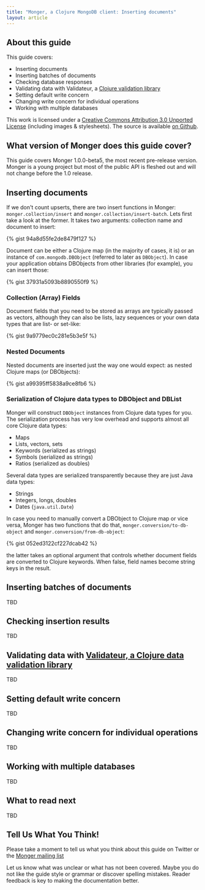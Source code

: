 ```yaml
---
title: "Monger, a Clojure MongoDB client: Inserting documents"
layout: article
---
```


## About this guide

This guide covers:

 * Inserting documents
 * Inserting batches of documents
 * Checking database responses
 * Validating data with Validateur, a [Clojure validation library](https://github.com/michaelklishin/validateur)
 * Setting default write concern
 * Changing write concern for individual operations
 * Working with multiple databases

This work is licensed under a <a rel="license" href="http://creativecommons.org/licenses/by/3.0/">Creative Commons Attribution 3.0 Unported License</a> (including images & stylesheets). The source is available [on Github](https://github.com/clojurewerkz/monger.docs).


## What version of Monger does this guide cover?

This guide covers Monger 1.0.0-beta5, the most recent pre-release version. Monger is a young project but most of the public API
is fleshed out and will not change before the 1.0 release.



## Inserting documents

If we don't count upserts, there are two insert functions in Monger: `monger.collection/insert` and `monger.collection/insert-batch`. Lets first take a look at the former.
It takes two arguments: collection name and document to insert:

{% gist 94a8d55fe2de8479f127 %}

Document can be either a Clojure map (in the majority of cases, it is) or an instance of `com.mongodb.DBObject` (referred to later as `DBObject`).
In case your application obtains DBObjects from other libraries (for example), you can insert those:

{% gist 37931a5093b8890550f9 %}

### Collection (Array) Fields

Document fields that you need to be stored as arrays are typically passed as vectors, although they can also be lists, lazy sequences or your own data types
that are list- or set-like:

{% gist 9a9779ec0c281e5b3e5f %}


### Nested Documents

Nested documents are inserted just the way one would expect: as nested Clojure maps (or DBObjects):

{% gist a99395ff5838a9ce8fb6 %}


### Serialization of Clojure data types to DBObject and DBList

Monger will construct `DBObject` instances from Clojure data types for you. The serialization process has very low overhead and supports almost all core Clojure
data types:

 * Maps
 * Lists, vectors, sets
 * Keywords (serialized as strings)
 * Symbols (serialized as strings)
 * Ratios (serialized as doubles)

Several data types are serialized transparently because they are just Java data types:

 * Strings
 * Integers, longs, doubles
 * Dates (`java.util.Date`)

In case you need to manually convert a DBObject to Clojure map or vice versa, Monger has two functions that do that,
`monger.conversion/to-db-object` and `monger.conversion/from-db-object`:

{% gist 052ed3122cf227dcab42 %}

the latter takes an optional argument that controls whether document fields are converted to Clojure keywords. When
false, field names become string keys in the result.


## Inserting batches of documents

TBD


## Checking insertion results

TBD


## Validating data with [Validateur, a Clojure data validation library](https://github.com/michaelklishin/validateur)

TBD


## Setting default write concern

TBD


## Changing write concern for individual operations

TBD


## Working with multiple databases

TBD


## What to read next

TBD


## Tell Us What You Think!

Please take a moment to tell us what you think about this guide on Twitter or the [Monger mailing list](https://groups.google.com/forum/#!forum/clojure-monger)

Let us know what was unclear or what has not been covered. Maybe you do not like the guide style or grammar or discover spelling mistakes. Reader feedback is key to making the documentation better.
